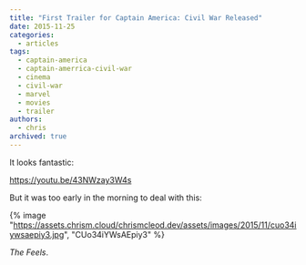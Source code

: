 ```yaml
---
title: "First Trailer for Captain America: Civil War Released"
date: 2015-11-25
categories:
  - articles
tags:
  - captain-america
  - captain-amerrica-civil-war
  - cinema
  - civil-war
  - marvel
  - movies
  - trailer
authors:
  - chris
archived: true
---
```


It looks fantastic:

https://youtu.be/43NWzay3W4s

But it was too early in the morning to deal with this:

{% image "https://assets.chrism.cloud/chrismcleod.dev/assets/images/2015/11/cuo34iywsaepiy3.jpg", "CUo34iYWsAEpiy3" %}

_The Feels_.
